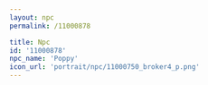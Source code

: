 ```yaml
---
layout: npc
permalink: /11000878

title: Npc
id: '11000878'
npc_name: 'Poppy'
icon_url: 'portrait/npc/11000750_broker4_p.png'
---
```

